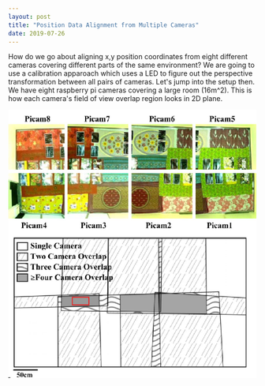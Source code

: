 ```yaml
---
layout: post
title: "Position Data Alignment from Multiple Cameras"
date: 2019-07-26
---
```


How do we go about aligning x,y position coordinates from eight different cameras covering different parts of the same environment? We are going to use a
calibration apparoach which uses a LED to figure out the perspective transformation between all pairs of cameras. Let's jump into the setup then. We have eight 
raspberry pi cameras covering a large room (16m^2). This is how each camera's field of view overlap region looks in 2D plane.

![Camera FOV](https://github.com/rajatsaxena/rajatsaxena.github.io/blob/master/_posts/CameraFOV.png "Logo Title Text 1")
